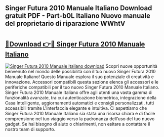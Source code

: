## Singer Futura 2010 Manuale Italiano Download gratuit PDF - Part-b0L Italiano Nuovo manuale del proprietario di riparazione WWhtV

# <h2><a href="http://dfbpmz.blite.top/?on=Singer+Futura+2010+Manuale+Italiano">🔗Download 👉🔴 Singer Futura 2010 Manuale Italiano</a></h2>

[![Singer Futura 2010 Manuale Italiano download](https://i.imgur.com/lujVjoI.png)](http://dfbpmz.blite.top/?on=Singer+Futura+2010+Manuale+Italiano)
Scopri nuove opportunità benvenuto nel mondo delle possibilità con il tuo nuovo Singer Futura 2010 Manuale Italiano! Questo Manuale esplora il suo potenziale di creatività e innovazione. Accessori compatibili questa sezione elenca gli accessori e le periferiche compatibili per il tuo nuovo Singer Futura 2010 Manuale Italiano. Singer Futura 2010 Manuale Italiano offre agli utenti una vasta gamma di funzionalità avanzate, tra cui autenticazione biometrica, integrazione della Casa Intelligente, aggiornamenti automatici e consigli personalizzati, tutti accessibili tramite L'interfaccia elegante e intuitiva. Ci aspettiamo che Singer Futura 2010 Manuale Italiano sia stata una risorsa chiara e di facile comprensione nel tuo viaggio verso la padronanza dell'uso del tuo nuovo gadget. Se hai bisogno di aiuto o chiarimenti, non esitare a contattare il nostro team di supporto.
